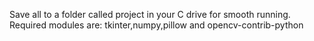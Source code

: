 Save all to a folder called project in your C drive for smooth running. Required modules are: tkinter,numpy,pillow and opencv-contrib-python
